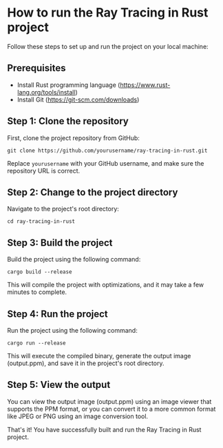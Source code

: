 # How to run the Ray Tracing in Rust project

Follow these steps to set up and run the project on your local machine:

## Prerequisites

- Install Rust programming language (https://www.rust-lang.org/tools/install)
- Install Git (https://git-scm.com/downloads)

## Step 1: Clone the repository

First, clone the project repository from GitHub:

```
git clone https://github.com/yourusername/ray-tracing-in-rust.git
```

Replace `yourusername` with your GitHub username, and make sure the repository URL is correct.

## Step 2: Change to the project directory

Navigate to the project's root directory:

```
cd ray-tracing-in-rust
```


## Step 3: Build the project

Build the project using the following command:


```
cargo build --release
```

This will compile the project with optimizations, and it may take a few minutes to complete.

## Step 4: Run the project

Run the project using the following command:

```
cargo run --release
```

This will execute the compiled binary, generate the output image (output.ppm), and save it in the project's root directory.

## Step 5: View the output

You can view the output image (output.ppm) using an image viewer that supports the PPM format, or you can convert it to a more common format like JPEG or PNG using an image conversion tool.

That's it! You have successfully built and run the Ray Tracing in Rust project.
